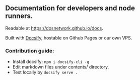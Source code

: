 ## Documentation for developers and node runners.
Readable at https://dosnetwork.github.io/docs.

Built with [Docsify](https://docsify.js.org/#/quickstart), hostable on Github Pages or our own VPS.

### Contribution guide:
- Install docsify: ```npm i docsify-cli -g```
- Edit markdown files under contents/ directory.
- Test locally by ```docsify serve .```
